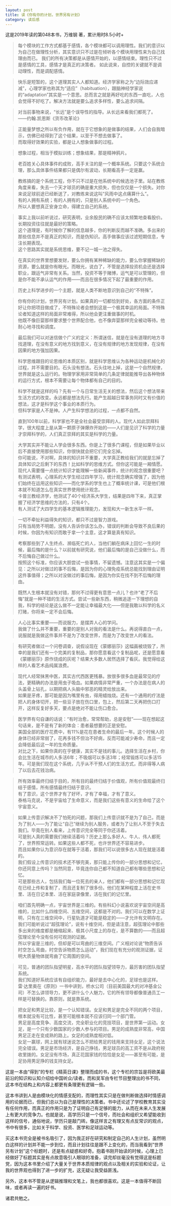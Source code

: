 ```yaml
---
layout: post
title: 读《你有你的计划，世界另有计划》
category: 读后感
---
```

这是2019年读的第048本书，万维钢 著，累计用时8.5小时+

>每个模块的工作方式都基于感情，各个模块都可以调用理性。我们的意识以为自己在做理性分析，其实意识只不过是在倾听各个模块用理性来为自己找理由而已。
我们的所有决策都是从感情开始的，以感情结束。理性只不过是感情的工具，感情才是真正的决策者。
如此说来，自控的关键就不是调动理性，而是调配感情。

>快乐是短暂的，这个道理其实人人都知道。经济学家称之为“边际效应递减”，心理学家也称其为“适应”（habituation），跟脑神经学家说的“adaptation”其实是一个意思。总而言之就是再好吃的东西一直吃，人也会觉得不好吃了。解决方法就是要么追求多样性，要么追求间隔。

>对当前事物来说，“长远”是个误导性的指导。从长远来看我们都死了。   ——约翰.凯恩斯《货币改革论》

>正能量梦想之所以有负作用，就在于它想象的是做事的结果，人们会自我暗示，仿佛已经得到了这个结果，以至于不想去做事了。<br/>
而取得好效果的实验，都是让人想象做事的过程。

>想象过程，相当于模拟训练；想象结果，那是精神鸦片。

>老百姓关心具体事件的成败，高手关注的是一个概率系统。只要这个系统合理，那么具体事件结果都只是偶尔有波动，长期看高手一定是赢。

>教练搞的是个系统工程，你不只不过是在他系统中的候选池子里。站在教练角度来看，失去一个天才球员的确是重大损失，但也仅仅是一个损失。对你来说足球前途已经断送了，对教练来说这叫“风雨中这点痛算什么”。<br/>
有的人拥有系统；有的人拥有的，只是别人系统中的一个角色。<br/>
所以人要想真正安身立命，得建立自己的系统。

>事实上我以前听说过，研究表明，业余股民的确不应该太频繁地查看股价。长期投资往往就是最好的策略。<br/>
这个道理是，有时候你了解的信息越多，你的判断反而越不准确。多出来的那些信息并不是真正的知识，而是伪知识。高手做事应该过滤短期信息，专注长期表现。<br/>
这个思路其实就是系统思维，要不记一城一池之得失。

>在真实的世界里想要发财，要么你拥有某种稀缺的能力，要么你掌握稀缺的资源，要么就是你有眼光。而眼光，说白了，不管是选择投资机会还是选择职业，跟运气非常有关系。当然，投资不等于赌博，运气是可以管理的，但是你不能不承认运气的作用——而且在很多情况下起了最重要的作用。

>历史上科学进步的一个主题，就是人类不断地意识到自己的“不特殊”。

>你有你的计划，世界另有计划。如果真的一切都恰到好处，各方面的条件正好让你把项目做成了，不特殊论者会想到这是一个极其幸运的局面。不特殊论者知道这样的局面非常难得，所以他会更注重做事的时机。<br/>
他既不像巨婴那样要求整个世界配合他，也不像弃婴那样完全被动等待。他耐心地寻找和调度。

>最后我们可以对迷信做个广义的定义：所谓迷信，就是在没有道理的地方寻找道理，在没有意义的地方找到意义，在没有规律的地方发现规律，在没有因果的地方强加因果。

>科学思维跟目的论思维的本质区别，就是科学思维认为各种运动是机械化的过程，并不需要目的。石头没有想法。石头往地上掉，这是一个自然规律，世界就是这么运行的。物理学家用非常简单的几条定律就能推导出各种物体的运行方式，根本不需要让每个物体都有自己的目的。

>科学不就是这样的吗？先有一个与日常生活无关的想法，然后这个想法带来生活方式的改变。永远都是想法先行。能产生超越日常事务同时又有价值的想法，这才是科学这个事业的本质行为。<br/>
但科学家是人不是神。人产生科学想法的过程，一点都不自然。

>直到100年以前，科学家也不是全社会最受崇拜的人。现代人如此崇拜科学，很大程度上是从第一颗原子弹爆炸开始的——人们是见识了科学的力量才崇拜科学的，人们真正崇拜的其实是科学的力量。

>大学其实并不能让人学会很多东西。你是上了很多门课程，但是如果毕业以后不直接使用那些知识，你很快就会把它们完全忘掉。<br/>
你可能说，不对啊，具体的知识并不重要，大学真正教给我们的就是忘掉了具体知识之后剩下的东西！比如科学的思维方式。但你这可能是一厢情愿。<br/>
现代人需要懂一点统计知识才能理解一些新闻事件，统计的观念很重要吧？有测试表明，心理系的大学生经过四年学习，统计观念确实增强了，因为他们始终在运用这些知识——而化学系的学生也上了概率统计课，可是他们根本就不知道怎么在真实世界使用统计观念。<br/>
卡普兰教经济学，他测试了40个经济系大学生，结果是四年下来，真正掌握了经济学思维的方法的，只有4个。<br/>
有人测试了大四学生的基本逻辑推理能力，发现和大一新生水平一样。

>一切不牵扯利益得失的知识，都只不过是智力游戏。<br/>
只有当局势不明朗，没有人告诉你该怎么办，错误的判断会导致不良后果的时候，你因为有知识而敢于拿一个主意，这才算是真有知识。

>考察那些到了人生终点、濒临死亡的人，当他们躺在病床上回忆一生的时候，最后悔的是什么？以前就有研究说，他们最后悔的是自己没做什么，而不后悔自己做过什么。<br/>
按照这个标准，你应该大胆尝试一些事情，不留遗憾。注意这其实是一个偏见：之所以对做过的事不后悔，是因为你的心理免疫系统总能找到理由证明这件事值得；之所以对没做过的事后悔，是因为你实在找不到不后悔的理由。

>既然人生根本就没有对错，那何不过得更有意思一点儿？也许“老了不后悔”就是一种不错的生活方式。尝试一些新东西，稍微追逐一下理想的自我，科学的结论是这么做不一定能让幸福最大化——但是我敢以科学的名义打赌，你将来一定不会后悔。

>人心比事实重要——而说服力，是摆弄人心的学问。<br/>
我做了什么并不重要，重要的是别人对我的看法是什么。再说得直白一点，说服就是我做这件事并不是为了改变世界，而是为了改变世人的看法。

>有研究者做过一个问卷调查，说假设现在《蒙娜丽莎》这幅画被烧毁了，所幸的是我们还有一个完美的复制品，那你愿意看这个复制品呢，还是愿意看《蒙娜丽莎》原作烧成的灰呢？结果大多数人居然选择了看灰。我觉得给这样的人看艺术品纯属浪费。

>现代人经常抹黑中医，其实古代西医更残暴。放很多很多血是最常见的疗法，更精确的办法是用虫子吸血。如果病情非常严重，一个办法是在病人的头盖骨上钻孔，以期把病人头脑中邪恶的精灵给放出来。<br/>
如果是牙疼，那可能是因为嘴里有虫，得用蜡烛烧。还有一个通用的疗法是把人的身体切开，把一些豆子放在伤口里，包上，然后第二天再把伤口打开，这样反复好多天，要点是绝对不能让伤口愈合。

>医学界有句自谦的话说：“有时治愈，常常帮助，总是安慰”——现在想起这句话来，是不是有了新的体会：患者最想要的正是安慰。<br/>
美国全部的医疗花费中，有11%是花在患者生命的最后一年。这个时候人的身体已经非常弱了，花再多钱不但治不好病，反而可能减少寿命，而且一定会降低最后这一年的生命质量。<br/>
对比之下，如果你真的在乎健康，其实不是钱的事儿。选择生活在乡村，你会比生活在城市的人多活6年；不吸烟可以多活3年；经常锻炼可以多活15年。可是我们现在这个系统，几乎从不干预人们的生活方式，而非得等人病了以后去花钱治病。

>所有效率最终归结于目的，所有目的最终归结于价值观，所有价值观最终归结于感情，所有感情最终归结于意识。<br/>
有了意识，这个世界才有了好坏，才有了幸福，才有了意义。<br/>
泰格马克说，不是宇宙给了生命意义，而是我们这些有意义的生命给了这个宇宙意义。

>如果上传意识解决不了怕死的问题，那我们上传意识就不是为了自己，而是为了别人——为了能让“自己”继续为别人服务，或者为了让别人不至于失去我们。毕竟在别人看来，上传意识完全等同于你还活着。<br/>
可是别人真的需要我们继续活着吗？历史上那么多好人、牛人、伟人都死了，世界照常运转。如果这些人都不死，也许世界还不容易进步。<br/>
而且如果你认为意识存在就等于活着，那我们可以说很多古人现在就是活着的。<br/>
我们假设上传意识的技术还不够完美，那只能上传你的一部分思想和记忆，你还同意上传吗？当然同意，毕竟连你自己都不知道自己都有哪些思想和记忆。<br/>
可是那些古人，包括我们每一位死去的亲人，他们都有一部分思想和记忆现在已经上传和复制了，而且还复制了很多份。他们在某种程度上活在史书里、活在日记本里、活在家庭录像里，活在我们的记忆里。

>咱们首先明确一点，宇宙世界是三维的。有些科幻小说喜欢说宇宙空间是高维的，比如什么四维空间、五维空间，这都是不对的。我们可以在数学上证明，只有在三维空间中，行星轨道才可能是稳定的——才允许有文明存在。我们可能听说过“超弦理论”，说有十维空间，但是请注意，超弦理论中那些多出来的维度都是蜷缩起来、极其小尺度上的存在，是不算数的——而且超弦理论至今没有任何可观测的证据。<br/>
所以宇宙是三维的，但却是可以弯曲的三维空间。广义相对论说“物质告诉时空怎么弯曲，时空告诉物质怎么运动”，我们现在有充分的观测证据，证明大质量物体就弯曲了它周围的空间。

>可见，普通的团队指望明星，高水平的团队指望领导力，最厉害的团队指望系统。<br/>
我们知道好系统应该有自组织能力，最好是去中心化的，足球也是这样。<br/>
雷·达里奥在《原则》一书中讲到，桥水公司（目前美国最大的对冲基金公司）不怎么讲领导力，更不讲什么个人魅力，它的所有领导都像普通员工一样是可替换的。靠原则，就是靠系统。

>把女足和男足比较，是一个认知错误。女足和男足是完全不同的两个项目，根本就没有可比性，甚至可能根本就不应该归同一个部门管。<br/>
男足是高度竞争、高度交流，完全职业化的竞技项目，是世界第一运动。女足，是一个只有少数国家的少数人参与的项目。男足的成熟度非常高，中国男足正走在变成熟的路上。女足的成熟度相对低。<br/>
女足一赢球，网上就有球迷说怎么不把给男足的钱用来支持女足，这个说法完全错误。男足是市场经济，是自己挣钱，男足球员的高工资不是从政府税收里拨的。女足没有市场，真正花国家钱的恰恰是女足——甚至有可能，是足协用男足挣的钱支持女足。

这是一本由“得到”的专栏《精英日课》整理而成的书，这个专栏的宗旨是将欧美最前沿的知识和认知介绍给中国听众/读者。而和吴军由专栏节目整理出的书不同，这本书在结构上和内容上都更有条理更有逻辑一些。

这本书讲到人是由模块化的情感支配的，而理性其实只是在做判断做选择时情感调用的论据而已，但我们总以为自己是理性的决策者。书中还论述了学校教育其实没有任何作用，而真正的作用只是为了证明自己有足够的能力，从而在未来人生发展上有更大的竞争力。也就是说，高学历只是一个信号，而社会和组织又希望能收到这样的信号，通俗地说，学历只是敲门砖。像这样言之有理又有点反常识的观点，书中有很多，比如关于科学、投资、医学和足球运动等。

买这本书完全是被书名吸引了，因为我正好在研究和制定自己的人生计划，虽然明白这样的计划并不能一步到位，而且计划往往是跟不上变化的，而当我看到“世界另有计划”这个标题时，还是有点疑惑和好奇。抱着书刚开始读的时候，心理上已经做好了标题其实是有点故意吸引人眼球的准备，读完却丝毫没有觉得这是标题党，因为这本书里介绍了大量关于世界本质规律的观点以及相关的实验和论证，让我的世界观也得到了进一步的扩充，这无疑让我受益匪浅。

另外，这本书不管是从逻辑推理和文笔上，我也都很喜欢。这是一本值得不断回味，或者再读一遍的好书。

诸君共勉之。